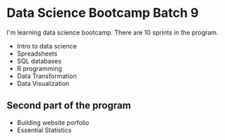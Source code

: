 # Data Science Bootcamp Batch 9 

I'm learning data science bootcamp. There are 10 sprints in the program.

- Intro to data science
- Spreadsheets
- SQL databases
- R programming
- Data Transformation
- Data Visualization

## Second part of the program

- Building website porfolio
- Essential Statistics
  
